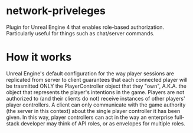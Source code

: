# network-priveleges
Plugin for Unreal Engine 4 that enables role-based authorization. Particularly useful for things such as chat/server commands.

# How it works
Unreal Engine's default configuration for the way player sessions are replicated from server to client guarantees that each connected player will be trasmitted ONLY the PlayerController object that they "own", A.K.A. the object that represents the player's intentions in the game.
Players are not authorized to (and their clients do not) receive instances of other players' player controllers. A client can only communicate with the game authority (the server in this context) about the single player controller it has been given.
In this way, player controllers can act in the way an enterprise full-stack developer may think of API roles, or as envelopes for multiple roles.
